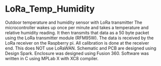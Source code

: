# LoRa_Temp_Humidity
Outdoor temperature and humidity sensor with LoRa transmitter
The microcontroller wakes up once per minute and takes a temperature and relative humidity reading.
It then transmits that data as a 50 byte packet using the LoRa transmitter module (RFM95W).
The data is received by the LoRa receiver on the Raspberry pi.
All calibration is done at the receiver end.
This does NOT use LoRaWAN.
Schematic and PCB are designed using Design Spark.
Enclosure was designed using Fusion 360.
Software was written in C using MPLab X with XC8 compiler.
